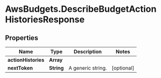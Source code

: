 # AwsBudgets.DescribeBudgetActionHistoriesResponse

## Properties

Name | Type | Description | Notes
------------ | ------------- | ------------- | -------------
**actionHistories** | **Array** |  | 
**nextToken** | **String** |  A generic string. | [optional] 


